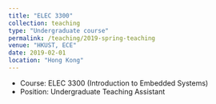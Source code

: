 ```yaml
---
title: "ELEC 3300"
collection: teaching
type: "Undergraduate course"
permalink: /teaching/2019-spring-teaching
venue: "HKUST, ECE"
date: 2019-02-01
location: "Hong Kong"
---
```


* Course: ELEC 3300 (Introduction to Embedded Systems)
* Position: Undergraduate Teaching Assistant